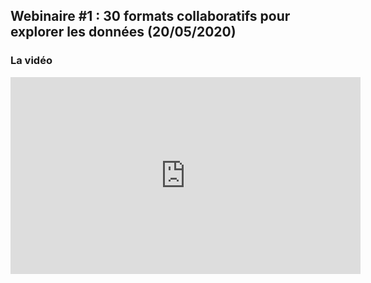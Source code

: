 ## Webinaire #1 : 30 formats collaboratifs pour explorer les données (20/05/2020)

### La vidéo

<iframe width="560" height="315" sandbox="allow-same-origin allow-scripts allow-popups" src="https://aperi.tube/videos/embed/33c1d132-8d0b-40b8-8403-b4c9c9c42933" frameborder="0" allowfullscreen></iframe>

